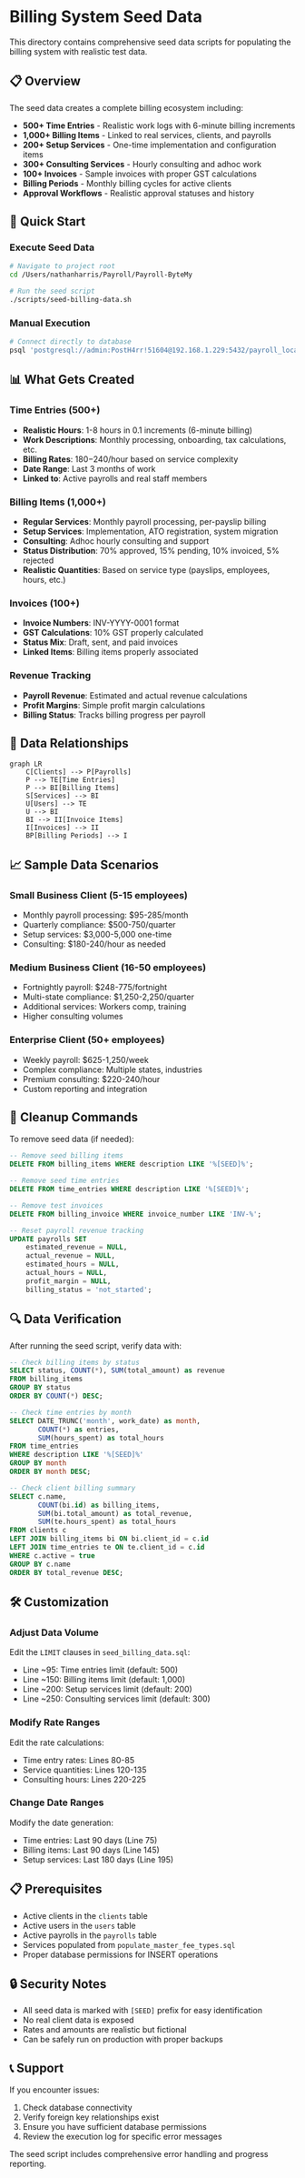 # Billing System Seed Data

This directory contains comprehensive seed data scripts for populating the billing system with realistic test data.

## 📋 Overview

The seed data creates a complete billing ecosystem including:

- **500+ Time Entries** - Realistic work logs with 6-minute billing increments
- **1,000+ Billing Items** - Linked to real services, clients, and payrolls  
- **200+ Setup Services** - One-time implementation and configuration items
- **300+ Consulting Services** - Hourly consulting and adhoc work
- **100+ Invoices** - Sample invoices with proper GST calculations
- **Billing Periods** - Monthly billing cycles for active clients
- **Approval Workflows** - Realistic approval statuses and history

## 🚀 Quick Start

### Execute Seed Data
```bash
# Navigate to project root
cd /Users/nathanharris/Payroll/Payroll-ByteMy

# Run the seed script
./scripts/seed-billing-data.sh
```

### Manual Execution
```bash
# Connect directly to database
psql 'postgresql://admin:PostH4rr!51604@192.168.1.229:5432/payroll_local?sslmode=disable' -f database/seed_billing_data.sql
```

## 📊 What Gets Created

### Time Entries (500+)
- **Realistic Hours**: 1-8 hours in 0.1 increments (6-minute billing)
- **Work Descriptions**: Monthly processing, onboarding, tax calculations, etc.
- **Billing Rates**: $180-$240/hour based on service complexity
- **Date Range**: Last 3 months of work
- **Linked to**: Active payrolls and real staff members

### Billing Items (1,000+)
- **Regular Services**: Monthly payroll processing, per-payslip billing
- **Setup Services**: Implementation, ATO registration, system migration
- **Consulting**: Adhoc hourly consulting and support
- **Status Distribution**: 70% approved, 15% pending, 10% invoiced, 5% rejected
- **Realistic Quantities**: Based on service type (payslips, employees, hours, etc.)

### Invoices (100+)
- **Invoice Numbers**: INV-YYYY-0001 format
- **GST Calculations**: 10% GST properly calculated
- **Status Mix**: Draft, sent, and paid invoices
- **Linked Items**: Billing items properly associated

### Revenue Tracking
- **Payroll Revenue**: Estimated and actual revenue calculations
- **Profit Margins**: Simple profit margin calculations
- **Billing Status**: Tracks billing progress per payroll

## 🔗 Data Relationships

```mermaid
graph LR
    C[Clients] --> P[Payrolls]
    P --> TE[Time Entries]
    P --> BI[Billing Items]
    S[Services] --> BI
    U[Users] --> TE
    U --> BI
    BI --> II[Invoice Items]
    I[Invoices] --> II
    BP[Billing Periods] --> I
```

## 📈 Sample Data Scenarios

### Small Business Client (5-15 employees)
- Monthly payroll processing: $95-285/month
- Quarterly compliance: $500-750/quarter  
- Setup services: $3,000-5,000 one-time
- Consulting: $180-240/hour as needed

### Medium Business Client (16-50 employees)
- Fortnightly payroll: $248-775/fortnight
- Multi-state compliance: $1,250-2,250/quarter
- Additional services: Workers comp, training
- Higher consulting volumes

### Enterprise Client (50+ employees)  
- Weekly payroll: $625-1,250/week
- Complex compliance: Multiple states, industries
- Premium consulting: $220-240/hour
- Custom reporting and integration

## 🧹 Cleanup Commands

To remove seed data (if needed):
```sql
-- Remove seed billing items
DELETE FROM billing_items WHERE description LIKE '%[SEED]%';

-- Remove seed time entries  
DELETE FROM time_entries WHERE description LIKE '%[SEED]%';

-- Remove test invoices
DELETE FROM billing_invoice WHERE invoice_number LIKE 'INV-%';

-- Reset payroll revenue tracking
UPDATE payrolls SET 
    estimated_revenue = NULL,
    actual_revenue = NULL, 
    estimated_hours = NULL,
    actual_hours = NULL,
    profit_margin = NULL,
    billing_status = 'not_started';
```

## 🔍 Data Verification

After running the seed script, verify data with:

```sql
-- Check billing items by status
SELECT status, COUNT(*), SUM(total_amount) as revenue
FROM billing_items 
GROUP BY status 
ORDER BY COUNT(*) DESC;

-- Check time entries by month
SELECT DATE_TRUNC('month', work_date) as month, 
       COUNT(*) as entries,
       SUM(hours_spent) as total_hours
FROM time_entries 
WHERE description LIKE '%[SEED]%'
GROUP BY month 
ORDER BY month DESC;

-- Check client billing summary
SELECT c.name, 
       COUNT(bi.id) as billing_items,
       SUM(bi.total_amount) as total_revenue,
       SUM(te.hours_spent) as total_hours
FROM clients c
LEFT JOIN billing_items bi ON bi.client_id = c.id
LEFT JOIN time_entries te ON te.client_id = c.id
WHERE c.active = true
GROUP BY c.name
ORDER BY total_revenue DESC;
```

## 🛠️ Customization

### Adjust Data Volume
Edit the `LIMIT` clauses in `seed_billing_data.sql`:
- Line ~95: Time entries limit (default: 500)
- Line ~150: Billing items limit (default: 1,000)  
- Line ~200: Setup services limit (default: 200)
- Line ~250: Consulting services limit (default: 300)

### Modify Rate Ranges
Edit the rate calculations:
- Time entry rates: Lines 80-85
- Service quantities: Lines 120-135
- Consulting hours: Lines 220-225

### Change Date Ranges
Modify the date generation:
- Time entries: Last 90 days (Line 75)
- Billing items: Last 90 days (Line 145)
- Setup services: Last 180 days (Line 195)

## 📋 Prerequisites

- Active clients in the `clients` table
- Active users in the `users` table  
- Active payrolls in the `payrolls` table
- Services populated from `populate_master_fee_types.sql`
- Proper database permissions for INSERT operations

## 🔒 Security Notes

- All seed data is marked with `[SEED]` prefix for easy identification
- No real client data is exposed
- Rates and amounts are realistic but fictional
- Can be safely run on production with proper backups

## 📞 Support

If you encounter issues:
1. Check database connectivity
2. Verify foreign key relationships exist
3. Ensure you have sufficient database permissions
4. Review the execution log for specific error messages

The seed script includes comprehensive error handling and progress reporting.